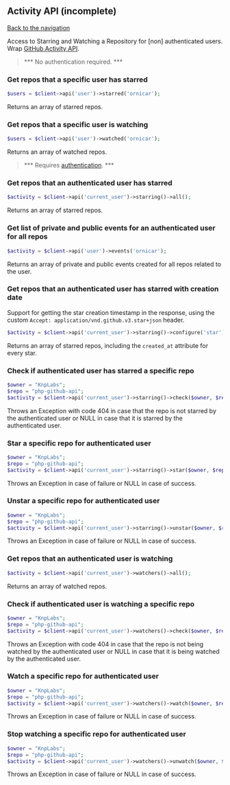 ## Activity API (incomplete)
[Back to the navigation](README.md)

Access to Starring and Watching a Repository for [non] authenticated users.
Wrap [GitHub Activity API](https://developer.github.com/v3/activity/).

> *** No authentication required. ***

### Get repos that a specific user has starred

```php
$users = $client->api('user')->starred('ornicar');
```

Returns an array of starred repos.

### Get repos that a specific user is watching

```php
$users = $client->api('user')->watched('ornicar');
```

Returns an array of watched repos.

> *** Requires [authentication](security.md). ***

### Get repos that an authenticated user has starred

```php
$activity = $client->api('current_user')->starring()->all();
```
Returns an array of starred repos.

### Get list of private and public events for an authenticated user for all repos

```php
$activity = $client->api('user')->events('ornicar');
```
Returns an array of private and public events created for all repos related to the user.

### Get repos that an authenticated user has starred with creation date

Support for getting the star creation timestamp in the response, using the custom `Accept: application/vnd.github.v3.star+json` header.

```php
$activity = $client->api('current_user')->starring()->configure('star')->all();
```
Returns an array of starred repos, including the `created_at` attribute for every star.

### Check if authenticated user has starred a specific repo

```php
$owner = "KnpLabs";
$repo = "php-github-api";
$activity = $client->api('current_user')->starring()->check($owner, $repo);
```
Throws an Exception with code 404 in case that the repo is not starred by the authenticated user or NULL in case that it is starred by the authenticated user.

### Star a specific repo for authenticated user

```php
$owner = "KnpLabs";
$repo = "php-github-api";
$activity = $client->api('current_user')->starring()->star($owner, $repo);
```
Throws an Exception in case of failure or NULL in case of success.

### Unstar a specific repo for authenticated user

```php
$owner = "KnpLabs";
$repo = "php-github-api";
$activity = $client->api('current_user')->starring()->unstar($owner, $repo);
```
Throws an Exception in case of failure or NULL in case of success.


### Get repos that an authenticated user is watching

```php
$activity = $client->api('current_user')->watchers()->all();
```
Returns an array of watched repos.

### Check if authenticated user is watching a specific repo

```php
$owner = "KnpLabs";
$repo = "php-github-api";
$activity = $client->api('current_user')->watchers()->check($owner, $repo);
```
Throws an Exception with code 404 in case that the repo is not being watched by the authenticated user or NULL in case that it is being watched by the authenticated user.

### Watch a specific repo for authenticated user

```php
$owner = "KnpLabs";
$repo = "php-github-api";
$activity = $client->api('current_user')->watchers()->watch($owner, $repo);
```
Throws an Exception in case of failure or NULL in case of success.

### Stop watching a specific repo for authenticated user

```php
$owner = "KnpLabs";
$repo = "php-github-api";
$activity = $client->api('current_user')->watchers()->unwatch($owner, $repo);
```
Throws an Exception in case of failure or NULL in case of success.
